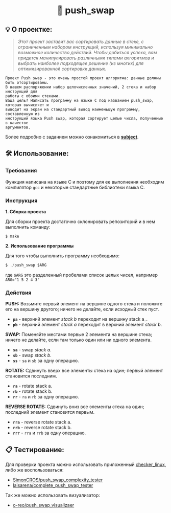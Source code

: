 
<h1 align="center">
	🔄 push_swap
</h1>

## 💡 О проектке:

> _Этот проект заставит вас сортировать данные в стеке, с ограниченным набором инструкций, используя минимально возможное количество действий. Чтобы добиться успеха, вам придется манипулировать различными типами алгоритмов и выбрать наиболее подходящее решение (из многих) для оптимизированной сортировки данных._

	Проект Push swap - это очень простой проект алгоритма: данные должны быть отсортированы.
	В вашем распоряжении набор целочисленных значений, 2 стека и набор инструкций для
	работы с обоими стеками.
	Ваша цель? Написать программу на языке C под названием push_swap, которая вычисляет и
	выводит на экран на стандартный вывод наименьшую программу, составленную из
	инструкций языка Push swap, которая сортирует целые числа, полученные в качестве
	аргументов.

Более подробно с заданием можно ознакомиться в  [**subject**](https://github.com/AYglazk0v/push_swap/blob/master/en.subject.pdf).


## 🛠️ Использование:

### Требования

Функция написана на языке C и поэтому для ее выполнения необходим компилятор `gcc` и некоторые стандартные библиотеки языка С.

### Инструкция

**1. Сборка проекта**

Для сборки проекта достаточно склонировать репозиторий и в нем выполнить команду:

```shell
$ make
```

**2. Использование программы**

Для того чтобы выполнить программу необходимо:

```C
$ ./push_swap $ARG
```

где `$ARG` это разделенный пробелами список целых чисел, например `ARG="1 5 2 4 3"`


### Действия

**PUSH:**
Возьмите первый элемент на вершине одного стека и положите его на вершину другого; ничего не делайте, если исходный стек пуст.

* **`pa`** - верхний элемент _stack b_ переходит на вершину stack a_.
* **`pb`** - верхний элемент _stack a_ переходит в верхний элемент _stack b_.

**SWAP:**
Поменяйте местами первые 2 элемента на вершине стека; ничего не делайте, если там только один или ни одного элемента.

* **`sa`** - swap  _stack a_.
* **`sb`** - swap  _stack b_.
* **`ss`** - `sa` и `sb` за одну операцию.

**ROTATE:**
Сдвинуть вверх все элементы стека на один; первый элемент становится последним.

* **`ra`** - rotate stack a.
* **`rb`** - rotate stack b.
* **`rr`** - `ra` и `rb` за одну операцию.

**REVERSE ROTATE:**
Сдвинуть вниз все элементы стека на один; последний элемент становится первым.

* **`rra`** - reverse rotate stack a.
* **`rrb`** - reverse rotate stack b.
* **`rrr`** - `rra` и `rrb` за одну операцию.

 ## 📋 Тестирование:

Для проверки проекта можно использовать приложенный [checker_linux](https://github.com/AYglazk0v/push_swap/blob/master/checker_linux), либо же воспользоваться:

* [SimonCROS/push_swap_complexity_tester](https://github.com/SimonCROS/push_swap_tester)
* [laisarena/complete_push_swap_tester](https://github.com/laisarena/push_swap_tester)

Так же можно использовать визуализатор:

* [o-reo/push_swap_visualizaer](https://github.com/o-reo/push_swap_visualizer)

